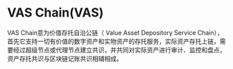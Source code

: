 # 

# VAS Chain(VAS)

VAS Chain意为价值存托自治公链（ Value Asset Depository Service Chain），首先它支持一切有价值的数字资产和实物资产的存托服务，实际资产存托上链，需要经过超级节点或代理节点建立共识，并共同对实际资产进行审计、监控和盘点，资产存托共识与区块链记账共识相辅相成。


